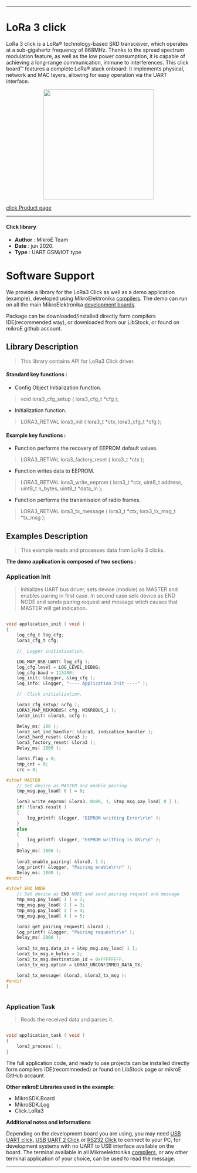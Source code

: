 
---
# LoRa 3 click

LoRa 3 click is a LoRa® technology-based SRD transceiver, which operates at a sub-gigahertz frequency of 868MHz. Thanks to the spread spectrum modulation feature, as well as the low power consumption, it is capable of achieving a long-range communication, immune to interferences. This click board™ features a complete LoRa® stack onboard: it implements physical, network and MAC layers, allowing for easy operation via the UART interface. 

<p align="center">
  <img src="https://download.mikroe.com/images/click_for_ide/lora3_click.png" height=300px>
</p>

[click Product page](<https://www.mikroe.com/lora-3-click>)

---


#### Click library 

- **Author**        : MikroE Team
- **Date**          : jun 2020.
- **Type**          : UART GSM/IOT type


# Software Support

We provide a library for the LoRa3 Click 
as well as a demo application (example), developed using MikroElektronika 
[compilers](https://shop.mikroe.com/compilers). 
The demo can run on all the main MikroElektronika [development boards](https://shop.mikroe.com/development-boards).

Package can be downloaded/installed directly form compilers IDE(recommended way), or downloaded from our LibStock, or found on mikroE github account. 

## Library Description

> This library contains API for LoRa3 Click driver.

#### Standard key functions :

- Config Object Initialization function.
> void lora3_cfg_setup ( lora3_cfg_t *cfg ); 
 
- Initialization function.
> LORA3_RETVAL lora3_init ( lora3_t *ctx, lora3_cfg_t *cfg );


#### Example key functions :

- Function performs the recovery of EEPROM default values.
> LORA3_RETVAL lora3_factory_reset ( lora3_t *ctx );
 
- Function writes data to EEPROM.
> LORA3_RETVAL lora3_write_eeprom ( lora3_t *ctx, uint8_t address, uint8_t n_bytes, uint8_t *data_in );

- Function performs the transmission of radio frames.
> LORA3_RETVAL lora3_tx_message ( lora3_t *ctx, lora3_tx_msg_t *tx_msg );

## Examples Description

> This example reads and processes data from LoRa 3 clicks.

**The demo application is composed of two sections :**

### Application Init 

> Initializes UART bus driver, sets device (module) as MASTER and enables pairing
> in first case. In second case sets device as END NODE and sends pairing request and 
> message witch causes that MASTER will get indication.

```c

void application_init ( void )
{
    log_cfg_t log_cfg;
    lora3_cfg_t cfg;

    //  Logger initialization.

    LOG_MAP_USB_UART( log_cfg );
    log_cfg.level = LOG_LEVEL_DEBUG;
    log_cfg.baud = 115200;
    log_init( &logger, &log_cfg );
    log_info( &logger, "---- Application Init ----" );

    //  Click initialization.

    lora3_cfg_setup( &cfg );
    LORA3_MAP_MIKROBUS( cfg, MIKROBUS_1 );
    lora3_init( &lora3, &cfg );

    Delay_ms( 100 );
    lora3_set_ind_handler( &lora3, indication_handler );
    lora3_hard_reset( &lora3 );
    lora3_factory_reset( &lora3 );
    Delay_ms( 1000 );

    lora3.flag = 0;
    tmp_cnt = 0;
    crc = 0;

#ifdef MASTER
    // Set device as MASTER and enable pairing 
    tmp_msg.pay_load[ 0 ] = 0;

    lora3_write_eeprom( &lora3, 0x00, 1, &tmp_msg.pay_load[ 0 ] );
    if( !lora3.result )
    {
        log_printf( &logger, "EEPROM writting Error\r\n" );
    }
    else
    {
        log_printf( &logger, "EEPROM writting is OK\r\n" );
    }
    Delay_ms( 1000 );
    
    lora3_enable_pairing( &lora3, 1 );
    log_printf( &logger, "Pairing enable\r\n" );
    Delay_ms( 1000 );
#endif

#ifdef END_NODE
    // Set device as END NODE and send pairing request and message
    tmp_msg.pay_load[ 1 ] = 2;
    tmp_msg.pay_load[ 2 ] = 3;
    tmp_msg.pay_load[ 3 ] = 4;
    tmp_msg.pay_load[ 4 ] = 5;

    lora3_get_pairing_request( &lora3 );
    log_printf( &logger, "Pairing request\r\n" );
    Delay_ms( 2000 );
    
    lora3_tx_msg.data_in = &tmp_msg.pay_load[ 1 ];
    lora3_tx_msg.n_bytes = 3;
    lora3_tx_msg.destination_id = 0xFFFFFFFF;
    lora3_tx_msg.option = LORA3_UNCONFIRMED_DATA_TX;

    lora3_tx_message( &lora3, &lora3_tx_msg );
#endif
}
  
```

### Application Task

> Reads the received data and parses it.

```c

void application_task ( void )
{
    lora3_process( );  
} 

```

The full application code, and ready to use projects can be  installed directly form compilers IDE(recommneded) or found on LibStock page or mikroE GitHub accaunt.

**Other mikroE Libraries used in the example:** 

- MikroSDK.Board
- MikroSDK.Log
- Click.LoRa3

**Additional notes and informations**

Depending on the development board you are using, you may need 
[USB UART click](https://shop.mikroe.com/usb-uart-click), 
[USB UART 2 Click](https://shop.mikroe.com/usb-uart-2-click) or 
[RS232 Click](https://shop.mikroe.com/rs232-click) to connect to your PC, for 
development systems with no UART to USB interface available on the board. The 
terminal available in all Mikroelektronika 
[compilers](https://shop.mikroe.com/compilers), or any other terminal application 
of your choice, can be used to read the message.



---
